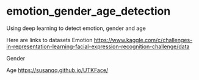 # emotion_gender_age_detection
Using deep learning to detect emotion, gender and age

Here are links to datasets
Emotion
https://www.kaggle.com/c/challenges-in-representation-learning-facial-expression-recognition-challenge/data

Gender

Age
https://susanqq.github.io/UTKFace/
